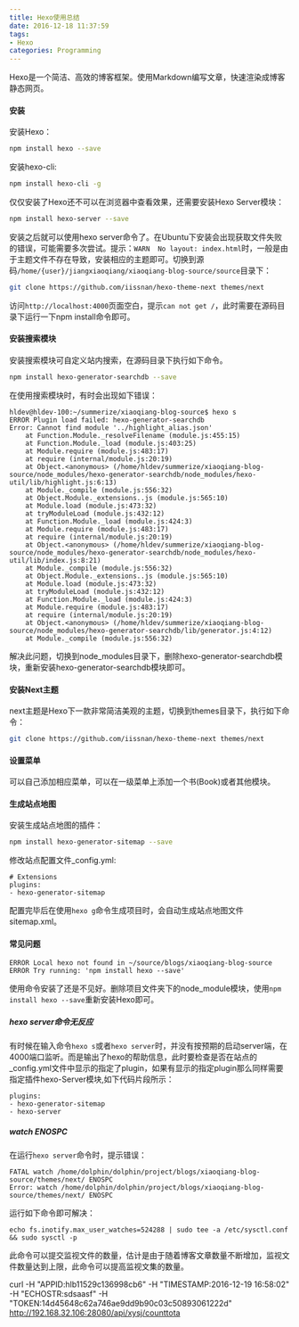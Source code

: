 ```yaml
---
title: Hexo使用总结
date: 2016-12-18 11:37:59
tags:
- Hexo
categories: Programming
---
```


Hexo是一个简洁、高效的博客框架。使用Markdown编写文章，快速渲染成博客静态网页。

<!--more-->

#### 安装

安装Hexo：

```Bash
npm install hexo --save
```

安装hexo-cli:

```Bash
npm install hexo-cli -g
```

仅仅安装了Hexo还不可以在浏览器中查看效果，还需要安装Hexo Server模块：

```Bash
npm install hexo-server --save
```

安装之后就可以使用hexo server命令了。在Ubuntu下安装会出现获取文件失败的错误，可能需要多次尝试。提示：`WARN  No layout: index.html`时，一般是由于主题文件不存在导致，安装相应的主题即可。切换到源码`/home/{user}/jiangxiaoqiang/xiaoqiang-blog-source/source`目录下：

```Bash
git clone https://github.com/iissnan/hexo-theme-next themes/next
```

访问`http://localhost:4000`页面空白，提示`can not get /`，此时需要在源码目录下运行一下npm install命令即可。

#### 安装搜索模块

安装搜索模块可自定义站内搜索，在源码目录下执行如下命令。

```Bash
npm install hexo-generator-searchdb --save
```

在使用搜索模块时，有时会出现如下错误：

```
hldev@hldev-100:~/summerize/xiaoqiang-blog-source$ hexo s
ERROR Plugin load failed: hexo-generator-searchdb
Error: Cannot find module '../highlight_alias.json'
    at Function.Module._resolveFilename (module.js:455:15)
    at Function.Module._load (module.js:403:25)
    at Module.require (module.js:483:17)
    at require (internal/module.js:20:19)
    at Object.<anonymous> (/home/hldev/summerize/xiaoqiang-blog-source/node_modules/hexo-generator-searchdb/node_modules/hexo-util/lib/highlight.js:6:13)
    at Module._compile (module.js:556:32)
    at Object.Module._extensions..js (module.js:565:10)
    at Module.load (module.js:473:32)
    at tryModuleLoad (module.js:432:12)
    at Function.Module._load (module.js:424:3)
    at Module.require (module.js:483:17)
    at require (internal/module.js:20:19)
    at Object.<anonymous> (/home/hldev/summerize/xiaoqiang-blog-source/node_modules/hexo-generator-searchdb/node_modules/hexo-util/lib/index.js:8:21)
    at Module._compile (module.js:556:32)
    at Object.Module._extensions..js (module.js:565:10)
    at Module.load (module.js:473:32)
    at tryModuleLoad (module.js:432:12)
    at Function.Module._load (module.js:424:3)
    at Module.require (module.js:483:17)
    at require (internal/module.js:20:19)
    at Object.<anonymous> (/home/hldev/summerize/xiaoqiang-blog-source/node_modules/hexo-generator-searchdb/lib/generator.js:4:12)
    at Module._compile (module.js:556:32)
```

解决此问题，切换到node_modules目录下，删除hexo-generator-searchdb模块，重新安装hexo-generator-searchdb模块即可。

#### 安装Next主题

next主题是Hexo下一款非常简洁美观的主题，切换到themes目录下，执行如下命令：

```Bash
git clone https://github.com/iissnan/hexo-theme-next themes/next
```

#### 设置菜单

可以自己添加相应菜单，可以在一级菜单上添加一个书(Book)或者其他模块。


#### 生成站点地图

安装生成站点地图的插件：

```Bash
npm install hexo-generator-sitemap --save
```

修改站点配置文件_config.yml:

```
# Extensions
plugins:
- hexo-generator-sitemap
```

配置完毕后在使用`hexo g`命令生成项目时，会自动生成站点地图文件sitemap.xml。

#### 常见问题

```
ERROR Local hexo not found in ~/source/blogs/xiaoqiang-blog-source
ERROR Try running: 'npm install hexo --save'
```

使用命令安装了还是不见好。删除项目文件夹下的node_module模块，使用`npm install hexo --save`重新安装Hexo即可。

##### hexo server命令无反应

有时候在输入命令`hexo s`或者`hexo server`时，并没有按预期的启动server端，在4000端口监听。而是输出了hexo的帮助信息，此时要检查是否在站点的_config.yml文件中显示的指定了plugin，如果有显示的指定plugin那么同样需要指定插件hexo-Server模块,如下代码片段所示：

```
plugins:
- hexo-generator-sitemap
- hexo-server
```

##### watch ENOSPC

在运行`hexo server`命令时，提示错误：

```shell
FATAL watch /home/dolphin/dolphin/project/blogs/xiaoqiang-blog-source/themes/next/ ENOSPC
Error: watch /home/dolphin/dolphin/project/blogs/xiaoqiang-blog-source/themes/next/ ENOSPC
```

运行如下命令即可解决：

```shell
echo fs.inotify.max_user_watches=524288 | sudo tee -a /etc/sysctl.conf && sudo sysctl -p
```

此命令可以提交监视文件的数量，估计是由于随着博客文章数量不断增加，监视文件数量达到上限，此命令可以提高监视文集的数量。


curl -H "APPID:hlb11529c136998cb6" -H "TIMESTAMP:2016-12-19 16:58:02" -H "ECHOSTR:sdsaasf" -H "TOKEN:14d45648c62a746ae9dd9b90c03c50893061222d" http://192.168.32.106:28080/api/xysj/counttota
